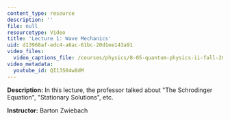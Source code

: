 ```yaml
---
content_type: resource
description: ''
file: null
resourcetype: Video
title: 'Lecture 1: Wave Mechanics'
uid: d13968af-edc4-a6ac-61bc-20d1ee143a91
video_files:
  video_captions_file: /courses/physics/8-05-quantum-physics-ii-fall-2013/video-lectures/lecture-1-wave-mechanics/QI13S04w8dM.vtt
video_metadata:
  youtube_id: QI13S04w8dM
---
```


**Description:** In this lecture, the professor talked about "The Schrodinger Equation", "Stationary Solutions", etc.

**Instructor:** Barton Zwiebach